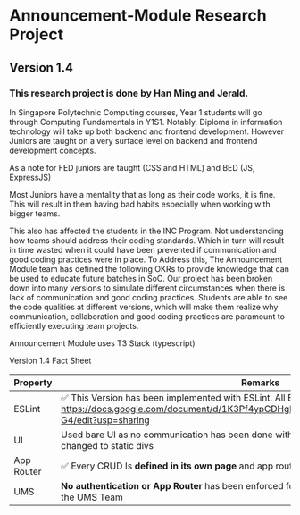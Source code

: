 # Announcement-Module Research Project

## Version 1.4

### This research project is done by Han Ming and Jerald.

In Singapore Polytechnic Computing courses, Year 1 students will go through Computing Fundamentals in Y1S1. Notably, Diploma in information technology will take up both backend and frontend development. However Juniors are taught on a very surface level on backend and frontend development concepts.

As a note for FED juniors are taught (CSS and HTML) and BED (JS, ExpressJS)

Most Juniors have a mentality that as long as their code works, it is fine. This will result in them having bad habits especially when working with bigger teams. 

This also has affected the students in the INC Program. Not understanding how teams should address their coding standards. Which in turn will result in time wasted when it could have been prevented if communication and good coding practices were in place. To Address this, The Announcement Module team has defined the following OKRs to provide knowledge that can be used to educate future batches in SoC. Our project has been broken down into many versions to simulate different circumstances when there is lack of communication and good coding practices. Students are able to see the code qualities at different versions, which will make them realize why communication, collaboration and good coding practices are paramount to efficiently executing team projects.

Announcement Module uses T3 Stack (typescript)


Version 1.4 Fact Sheet

| Property       | Remarks                                                                                                  |
| -------------- | -------------------------------------------------------------------------------------------------------- |
| ESLint         | ✅ This Version has been implemented with ESLint. All Errors have been rectified: Link to Docs: https://docs.google.com/document/d/1K3Pf4ypCDHgMYUDHNnoo_tFcWtMwGsPCIYbhSTx6-G4/edit?usp=sharing    |
| UI             | Used bare UI as no communication has been done with the **UI Team**  Toasts were taken out and changed to static divs                                    |
| App Router     | ✅ Every CRUD Is **defined in its own page** and app router is used                                      |
| UMS            | **No authentication or App Router** has been enforced for user roles. No communication with the UMS Team |
